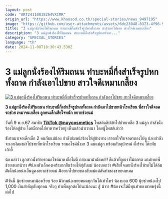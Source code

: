 ```yaml
---
layout: post
code: "ART24110818264VXCMR"
origin_url: "https://www.khaosod.co.th/special-stories/news_9497195"
image: "https://github.com/user-attachments/assets/6dc23048-8373-4f96-9f8e-01519eecbfdb"
title: "3 แม่ลูกนั่งร้องไห้ริมถนน ทำบะหมี่กึ่งสำเร็จรูปหกทั้งถาด กำลังเอาไปขาย สาวใจดีเหมาเกลี้ยง"
description: "3 แม่ลูกนั่งร้องไห้ริมถนน ทำบะหมี่กึ่งสำเร็จรูปหกทั้งถา..."
category: "SPECIAL_STORIES"
language: "th"
date: 2024-11-08T18:30:43.530Z
---
```


# 3 แม่ลูกนั่งร้องไห้ริมถนน ทำบะหมี่กึ่งสำเร็จรูปหกทั้งถาด กำลังเอาไปขาย สาวใจดีเหมาเกลี้ยง

[![3 แม่ลูกนั่งร้องไห้ริมถนน ทำบะหมี่กึ่งสำเร็จรูปหกทั้งถาด กำลังเอาไปขาย สาวใจดีเหมาเกลี้ยง](https://www.khaosod.co.th/wpapp/uploads/2024/11/mama.jpg "3 แม่ลูกนั่งร้องไห้ริมถนน ทำบะหมี่กึ่งสำเร็จรูปหกทั้งถาด กำลังเอาไปขาย สาวใจดีเหมาเกลี้ยง")](https://www.khaosod.co.th/wpapp/uploads/2024/11/mama.jpg)

**3 แม่ลูกนั่งร้องไห้ริมถนน ทำบะหมี่กึ่งสำเร็จรูปหกทั้งถาด กำลังเอาไปขายหน้าโรงเรียน พี่สาวใจดีจอดรถช่วย เหมาจนเกลี้ยง ลูกคนเล็กเสียใจหนัก อยากช่วยแม่**

วันที่ 9 พ.ย.67 สมาชิก **[TikTok @nuycosmetics](https://www.tiktok.com/@nuycosmetics/video/7433763982592265479)** โพสต์คลิปเข้าไปช่วยเหลือ 3 แม่ลูก กำลังนั่งร้องไห้อยู่ข้าง โดยมีถาดใส่อาหารคว่ำอยู่ เห็นแล้วน่าเวทนา โดยผู้โพสต์เล่าว่า

ขับรถมาเจอเด็กเล็ก 2 คนกับแม่น้อง กำลังก้มหน้าร้องไห้ยู่ข้างทาง เราตกใจรีบจอดรถลงไปดู น้องกำลังจะเอาผัดมาม่าไปขายที่หน้าโรงเรียน รถมอไซค์นั่งมา 3 คนแม่ลูก พร้อมกับอุปกรณ์ ตั้งร้าน โต๊ะพับ เก้าอี้

น้องเล่าว่า ลูกสาวนั่งท้ายรถมอไซค์มาคงถือไม่ดี กล่องมาม่าผัดหก!! ดีแล้วที่ลูกเราไม่ตกรถ มาม่าหกพี่ช่วยเหมาน้าาา #น้องตัวเล็กคงเศร้ามากยืนร้องไห้ยุ่กับแม่ น้องบอกว่า #เสียใจเลยนั่งร้องไห้รถไม่ได้ล้ม #เด็กน้อยน่าเอ็นดูคงอยากช่วยแม่ #อยากไปขายของกับแม่แต่ดันทำของขายหกหมด

#วันนี้ นุ้ยช่วยเหมาน้องเรียบ ร้อย #ถามน้องขายหมดทุกวันได้เท่าไหร่ น้องบอก 600 นุ้ยช่วยน้องไป 1,000 เงินสำคัญกับทุกคน จริงๆ ทำเพื่อลูกต่อไปนะน้องนะ สู้ น้าาา #น้องจะได้มีทุนทำของขายพรุ่งนี้ ต่อไป



